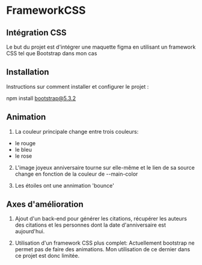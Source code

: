 # FrameworkCSS

## Intégration CSS

Le but du projet est d'intégrer une maquette figma en utilisant un framework CSS tel que Bootstrap dans mon cas

## Installation

Instructions sur comment installer et configurer le projet :

npm install bootstrap@5.3.2

## Animation

1. La couleur principale change entre trois couleurs:

- le rouge
- le bleu
- le rose

2. L'image joyeux anniversaire tourne sur elle-même et le lien de sa source change en fonction de la couleur de --main-color

3. Les étoiles ont une annimation 'bounce'

## Axes d'amélioration

1. Ajout d'un back-end pour générer les citations, récupérer les auteurs des citations et les personnes dont la date d'anniversaire est aujourd'hui.

2. Utilisation d'un framework CSS plus complet:
   Actuellement bootstrap ne permet pas de faire des animations. Mon utilisation de ce dernier dans ce projet est donc limitée.
